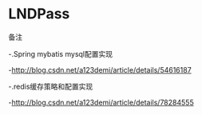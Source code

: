 # LNDPass
备注

-.Spring mybatis mysql配置实现

-http://blog.csdn.net/a123demi/article/details/54616187

-.redis缓存策略和配置实现

-http://blog.csdn.net/a123demi/article/details/78284555

